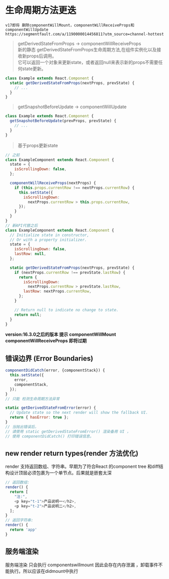 # 生命周期方法更迭

```
v17即将 删除componentWillMount，componentWillReceiveProps和componentWillUpdate
https://segmentfault.com/a/1190000014456811?utm_source=channel-hottest  
```

> getDerivedStateFromProps -> componentWillReceiveProps  
新的静态 getDerivedStateFromProps生命周期方法,在组件实例化以及接收新props后调用。  
它可以返回一个对象来更新state，或者返回null来表示新的props不需要任何state更新。    

```js
class Example extends React.Component {
  static getDerivedStateFromProps(nextProps, prevState) {
    // ...
  }
}
```

> getSnapshotBeforeUpdate -> componentWillUpdate  
```js
class Example extends React.Component {
  getSnapshotBeforeUpdate(prevProps, prevState) {
    // ...
  }
}
```

> 基于props更新state  
```js
// 之前
class ExampleComponent extends React.Component {
  state = {
    isScrollingDown: false,
  };

  componentWillReceiveProps(nextProps) {
    if (this.props.currentRow !== nextProps.currentRow) {
      this.setState({
        isScrollingDown:
          nextProps.currentRow > this.props.currentRow,
      });
    }
  }
}
// 新API代替之后
class ExampleComponent extends React.Component {
  // Initialize state in constructor,
  // Or with a property initializer.
  state = {
    isScrollingDown: false,
    lastRow: null,
  };

  static getDerivedStateFromProps(nextProps, prevState) {
    if (nextProps.currentRow !== prevState.lastRow) {
      return {
        isScrollingDown:
          nextProps.currentRow > prevState.lastRow,
        lastRow: nextProps.currentRow,
      };
    }

    // Return null to indicate no change to state.
    return null;
  }
}
```
**version:16.3.0之后的版本 提示 componentWillMount componentWillReceiveProps 即将过期**


## 错误边界 (Error Boundaries)

```js
componentDidCatch(error, {componentStack}) {
  this.setState({
    error,
    componentStack,
  });
}
// 只能 检测生命周期方法异常
```

```js
static getDerivedStateFromError(error) {
  // Update state so the next render will show the fallback UI.
  return { hasError: true };
}
// 当抛出错误后，
// 请使用 static getDerivedStateFromError() 渲染备用 UI ，
// 使用 componentDidCatch() 打印错误信息。
```
## new render return types(render 方法优化)

render 支持返回数组、字符串。早期为了符合React 的component tree 和diff结构设计顶层必须包裹为一个单节点。后果就是嵌套太深
```js
// 返回数组:
render() {
  return [
    "注:",
    <p key="t-1">产品说明一</h2>,
    <p key="t-2">产品说明二</h2>,
  ];
}
// 返回字符串:
render() {
  return 'app'
}
```

## 服务端渲染
服务端渲染 只会执行 componentswillmount 因此会存在内存泄漏 ，卸载事件不能执行。所以应该在didmount中执行
